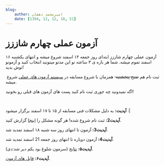 ```yaml
---
blog:
    author: امیرمحمد دهقان
    date: [1394, 12, 12, 18, 51]
---
```

# آزمون عملی چهارم شاززز

<div class="cnt">
<p>آزمون عملی چهارم شاززز ابتدای روز جمعه ۱۴ اسفند شروع میشه و انتهای یکشنبه ۱۶ اسفند تموم میشه. شما هر بازه ی ۳ ساعته تو این مدتو میتونید انتخاب کنید و آزمونو توش بدید!</p>
<p> ثبت نام هم <strike>صبح پنجشنبه </strike> همزمان با شروع مسابقه در <a href="http://cms-sh44zzz.rhcloud.com/">سیستم آزمون های عملی</a> شروع میشه.</p>
<p>اگه نمیدونید چه جوری ثبت نام کنید پست های آزمون های قبلی رو بخونید!</p>
<p><br/></p>
<p><b>آپدیت:</b> به دلیل مشکلات فنی مسابقه از ۱۵ تا ۱۷ اسفند برگزار میشود :|</p>
<p><b>آپدیت2:</b> ثبت نام شروع شده! هر گونه مشکل را <a href="http://telegram.me/amirmd76">اینجا</a> گزارش کنید.</p>
<p><b>آپدیت3: </b>آزمون تا انتهای روز سه شنبه ۱۸ اسفند تمدید شد.</p>
<p><b>آپدیت4: </b>آزمون دوباره تا انتهای روز جمعه 21 اسفند تمدید شد.</p>
<p><b>آپدیت۵:</b> <a href="http://bayanbox.ir/info/5727232076264072636/ranking4">نتایج‌</a> (سرمون شلوغ بود یکم دیر شد‌:دی).</p>
<p><b>آپدیت۶:</b> <a href="http://bayanbox.ir/download/1100498381793313195/shaazzz4.7z">فایل های آزمون</a>.</p>
</div>
